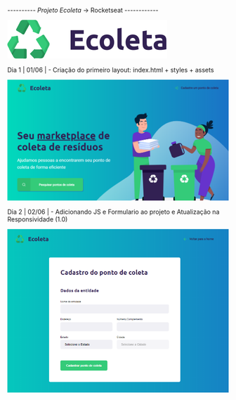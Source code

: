 ---------- *Projeto Ecoleta* -> Rocketseat ------------

<img src="../assets/logo.svg">

Dia 1 | 01/06 | - Criação do primeiro layout: index.html + styles + assets

<img src="imgs/firstdaynlw.png">

Dia 2 | 02/06 | - Adicionando JS e Formulario ao projeto e Atualização na Responsividade (1.0)

<img src="imgs/seconddaynlw.png">